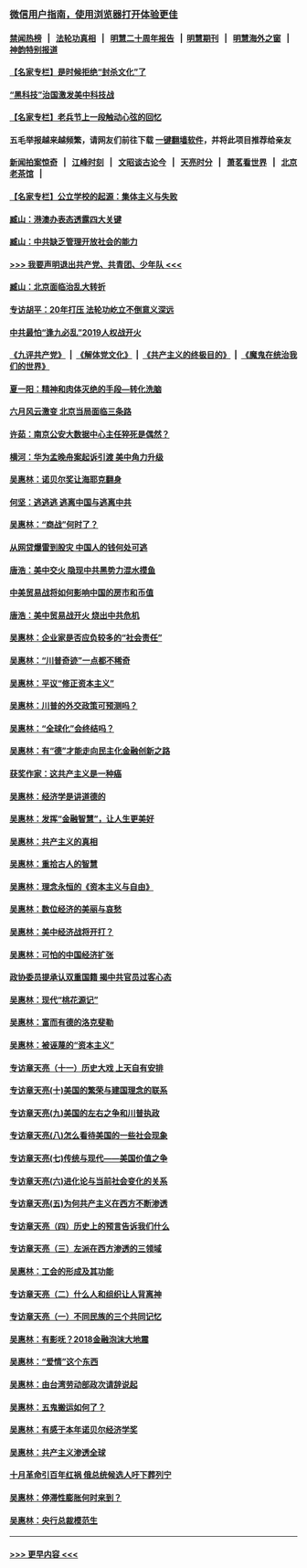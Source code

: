 ### [微信用户指南，使用浏览器打开体验更佳](https://github.com/gfw-breaker/banned-news1/blob/master/indexes/wechat-guide.md?t=0)
#### [禁闻热榜](热点新闻.md?t=0)  &nbsp;&nbsp;|&nbsp;&nbsp; [法轮功真相](https://github.com/gfw-breaker/truth/blob/master/README.md?t=0) &nbsp;&nbsp;|&nbsp;&nbsp; [明慧二十周年报告](https://github.com/gfw-breaker/mh-reports/blob/master/README.md?t=0) &nbsp;&nbsp;|&nbsp;&nbsp;[明慧期刊](https://github.com/gfw-breaker/mh-qikan) &nbsp;&nbsp;|&nbsp;&nbsp; [明慧海外之窗](https://github.com/gfw-breaker/mh-news/blob/master/README.md?t=0) &nbsp;&nbsp;|&nbsp;&nbsp; [神韵特别报道](https://github.com/gfw-breaker/mh-news/blob/master/shenyun.md?t=0)
#### [【名家专栏】是时候拒绝“封杀文化”了](../pages/nsc423/n11814093.md?t=02172111) 
#### [“黑科技”治国激发美中科技战](../pages/nsc423/n11638056.md?t=02172111) 
#### [【名家专栏】老兵节上一段触动心弦的回忆](../pages/nsc423/n11646016.md?t=02172111) 
#### 五毛举报越来越频繁，请网友们前往下载 [一键翻墙软件](https://github.com/gfw-breaker/ssr-accounts)，并将此项目推荐给亲友
#### [新闻拍案惊奇](https://github.com/gfw-breaker/banned-news1/blob/master/pages/link4.md) &nbsp;&nbsp;|&nbsp;&nbsp; [江峰时刻](https://github.com/gfw-breaker/banned-news1/blob/master/pages/link4.md) &nbsp;&nbsp;|&nbsp;&nbsp; [文昭谈古论今](https://github.com/gfw-breaker/banned-news1/blob/master/pages/link4.md) &nbsp;&nbsp;|&nbsp;&nbsp; [天亮时分](https://github.com/gfw-breaker/banned-news1/blob/master/pages/link4.md) &nbsp;&nbsp;|&nbsp;&nbsp; [萧茗看世界](https://github.com/gfw-breaker/banned-news1/blob/master/pages/link4.md) &nbsp;&nbsp;|&nbsp;&nbsp; [北京老茶馆](https://github.com/gfw-breaker/banned-news1/blob/master/pages/link4.md) &nbsp;&nbsp;|&nbsp;&nbsp; 
#### [【名家专栏】公立学校的起源：集体主义与失败](../pages/nsc423/n11601833.md?t=02172111) 
#### [臧山：港澳办表态透露四大关键](../pages/nsc423/n11421628.md?t=02172111) 
#### [臧山：中共缺乏管理开放社会的能力](../pages/nsc423/n11407457.md?t=02172111) 
#### [>>> 我要声明退出共产党、共青团、少年队 <<<](https://github.com/begood0513/goodnews/blob/master/quit/letter.md) 
#### [臧山：北京面临治乱大转折](../pages/nsc423/n11406895.md?t=02172111) 
#### [专访胡平：20年打压 法轮功屹立不倒意义深远](../pages/nsc423/n11398800.md?t=02172111) 
#### [中共最怕“逢九必乱”2019人权战开火](../pages/nsc423/n11385248.md?t=02172111) 
#### [《九评共产党》](https://github.com/begood0513/9ping.md/blob/master/README.md) &nbsp;|&nbsp; [《解体党文化》](../../../../jtdwh.md/blob/master/README.md)  &nbsp;|&nbsp; [《共产主义的终极目的》](../../../../gczydzjmd.md/blob/master/README.md) &nbsp;|&nbsp; [《魔鬼在统治我们的世界》](../../../../mgztzwmdsj.md/blob/master/README.md) 
#### [夏一阳：精神和肉体灭绝的手段—转化洗脑](../pages/nsc423/n11368250.md?t=02172111) 
#### [六月风云激变 北京当局面临三条路](../pages/nsc423/n11313668.md?t=02172111) 
#### [许茹：南京公安大数据中心主任猝死是偶然？](../pages/nsc423/n11064744.md?t=02172111) 
#### [横河：华为孟晚舟案起诉引渡 美中角力升级](../pages/nsc423/n11027230.md?t=02172111) 
#### [吴惠林：诺贝尔奖让海耶克翻身](../pages/nsc423/n10890049.md?t=02172111) 
#### [何坚：逃逃逃 逃离中国与逃离中共](../pages/nsc423/n10592891.md?t=02172111) 
#### [吴惠林：“商战”何时了？](../pages/nsc423/n10573558.md?t=02172111) 
#### [从网贷爆雷到股灾 中国人的钱何处可逃](../pages/nsc423/n10572800.md?t=02172111) 
#### [唐浩：美中交火 隐现中共黑势力混水摸鱼](../pages/nsc423/n10544040.md?t=02172111) 
#### [中美贸易战将如何影响中国的房市和币值](../pages/nsc423/n10543697.md?t=02172111) 
#### [唐浩：美中贸易战开火 烧出中共危机](../pages/nsc423/n10540126.md?t=02172111) 
#### [吴惠林：企业家是否应负较多的“社会责任”](../pages/nsc423/n10535022.md?t=02172111) 
#### [吴惠林：“川普奇迹”一点都不稀奇](../pages/nsc423/n10512808.md?t=02172111) 
#### [吴惠林：平议“修正资本主义”](../pages/nsc423/n10495724.md?t=02172111) 
#### [吴惠林：川普的外交政策可预测吗？](../pages/nsc423/n10462387.md?t=02172111) 
#### [吴惠林：“全球化”会终结吗？](../pages/nsc423/n10452838.md?t=02172111) 
#### [吴惠林：有“德”才能走向民主化金融创新之路](../pages/nsc423/n10432292.md?t=02172111) 
#### [获奖作家：这共产主义是一种癌](../pages/nsc423/n10431541.md?t=02172111) 
#### [吴惠林：经济学是讲道德的](../pages/nsc423/n10398014.md?t=02172111) 
#### [吴惠林：发挥“金融智慧”，让人生更美好](../pages/nsc423/n10375019.md?t=02172111) 
#### [吴惠林：共产主义的真相](../pages/nsc423/n10351394.md?t=02172111) 
#### [吴惠林：重拾古人的智慧](../pages/nsc423/n10337691.md?t=02172111) 
#### [吴惠林：理念永恒的《资本主义与自由》](../pages/nsc423/n10316274.md?t=02172111) 
#### [吴惠林：数位经济的美丽与哀愁](../pages/nsc423/n10292946.md?t=02172111) 
#### [吴惠林：美中经济战将开打？](../pages/nsc423/n10258825.md?t=02172111) 
#### [吴惠林：可怕的中国经济扩张](../pages/nsc423/n10219147.md?t=02172111) 
#### [政协委员提承认双重国籍 揭中共官员过客心态](../pages/nsc423/n10208809.md?t=02172111) 
#### [吴惠林：现代“桃花源记”](../pages/nsc423/n10185234.md?t=02172111) 
#### [吴惠林：富而有德的洛克斐勒](../pages/nsc423/n10142264.md?t=02172111) 
#### [吴惠林：被诬蔑的“资本主义”](../pages/nsc423/n10124816.md?t=02172111) 
#### [专访章天亮（十一）历史大戏 上天自有安排](../pages/nsc423/n10094905.md?t=02172111) 
#### [专访章天亮(十)美国的繁荣与建国理念的联系](../pages/nsc423/n10094899.md?t=02172111) 
#### [专访章天亮(九)美国的左右之争和川普执政](../pages/nsc423/n10094889.md?t=02172111) 
#### [专访章天亮(八)怎么看待美国的一些社会现象](../pages/nsc423/n10094857.md?t=02172111) 
#### [专访章天亮(七)传统与现代——美国价值之争](../pages/nsc423/n10093140.md?t=02172111) 
#### [专访章天亮(六)进化论与当前社会变化的关系](../pages/nsc423/n10092036.md?t=02172111) 
#### [专访章天亮(五)为何共产主义在西方不断渗透](../pages/nsc423/n10083620.md?t=02172111) 
#### [专访章天亮（四）历史上的预言告诉我们什么](../pages/nsc423/n10083606.md?t=02172111) 
#### [专访章天亮（三）左派在西方渗透的三领域](../pages/nsc423/n10081115.md?t=02172111) 
#### [吴惠林：工会的形成及其功能](../pages/nsc423/n10080633.md?t=02172111) 
#### [专访章天亮（二）什么人和组织让人背离神](../pages/nsc423/n10076637.md?t=02172111) 
#### [专访章天亮（一）不同民族的三个共同记忆](../pages/nsc423/n10074188.md?t=02172111) 
#### [吴惠林：有影呒？2018金融泡沫大地震](../pages/nsc423/n10040534.md?t=02172111) 
#### [吴惠林：“爱情”这个东西](../pages/nsc423/n10019423.md?t=02172111) 
#### [吴惠林：由台湾劳动部政次请辞说起](../pages/nsc423/n9979679.md?t=02172111) 
#### [吴惠林：五鬼搬运如何了？](../pages/nsc423/n9925338.md?t=02172111) 
#### [吴惠林：有感于本年诺贝尔经济学奖](../pages/nsc423/n9871883.md?t=02172111) 
#### [吴惠林：共产主义渗透全球](../pages/nsc423/n9812748.md?t=02172111) 
#### [十月革命引百年红祸 俄总统候选人吁下葬列宁](../pages/nsc423/n9810182.md?t=02172111) 
#### [吴惠林：停滞性膨胀何时来到？](../pages/nsc423/n9764136.md?t=02172111) 
#### [吴惠林：央行总裁模范生](../pages/nsc423/n9728134.md?t=02172111) 

----
#### [ >>> 更早内容 <<< ](../indexes/nsc423-earlier.md)
